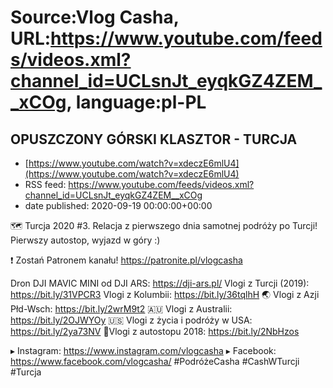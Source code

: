 # Source:Vlog Casha, URL:https://www.youtube.com/feeds/videos.xml?channel_id=UCLsnJt_eyqkGZ4ZEM__xCOg, language:pl-PL

## OPUSZCZONY GÓRSKI KLASZTOR - TURCJA
 - [https://www.youtube.com/watch?v=xdeczE6mlU4](https://www.youtube.com/watch?v=xdeczE6mlU4)
 - RSS feed: https://www.youtube.com/feeds/videos.xml?channel_id=UCLsnJt_eyqkGZ4ZEM__xCOg
 - date published: 2020-09-19 00:00:00+00:00

🗺️ Turcja 2020 #3. Relacja z pierwszego dnia samotnej podróży po Turcji! Pierwszy autostop, wyjazd w góry :)

❗ Zostań Patronem kanału! 
https://patronite.pl/vlogcasha

Dron DJI MAVIC MINI od DJI ARS: https://dji-ars.pl/
Vlogi z Turcji (2019): https://bit.ly/31VPCR3
Vlogi z Kolumbii: https://bit.ly/36tqlhH
🌏 Vlogi z Azji Płd-Wsch: https://bit.ly/2wrM9t2
🇦🇺 Vlogi z Australii: https://bit.ly/2OJWYOy
🇺🇸 Vlogi z życia i podróży w USA: https://bit.ly/2ya73NV
🚙Vlogi z autostopu 2018: https://bit.ly/2NbHzos

▸ Instagram: https://www.instagram.com/vlogcasha
▸ Facebook: https://www.facebook.com/vlogcasha/
#PodróżeCasha #CashWTurcji #Turcja

